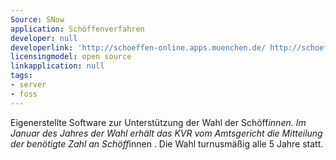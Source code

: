 ```yaml
---
Source: SNow
application: Schöffenverfahren
developer: null
developerlink: 'http://schoeffen-online.apps.muenchen.de/ http://schoeffen.apps.muenchen.de/#!login '
licensingmodel: open source
linkapplication: null
tags:
- server
- foss
---
```

Eigenerstellte Software zur Unterstützung der Wahl der Schöff*innen. Im Januar des Jahres der Wahl erhält das KVR vom Amtsgericht die Mitteilung der benötigte Zahl an Schöff*innen . Die Wahl turnusmäßig alle 5 Jahre statt.
